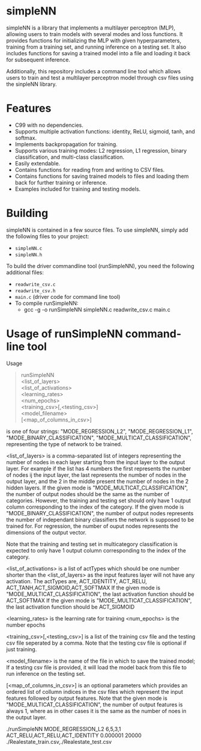 # simpleNN
simpleNN is a library that implements a multilayer perceptron (MLP), allowing users to train models with several modes and loss functions. It provides functions for initializing the MLP with given hyperparameters, training from a training set, and running inference on a testing set. It also includes functions for saving a trained model into a file and loading it back for subsequent inference.

Additionally, this repository includes a command line tool which allows users to train and test a multilayer perceptron model through csv files using the sinpleNN library.

# Features
- C99 with no dependencies.
- Supports multiple activation functions: identity, ReLU, sigmoid, tanh, and softmax.
- Implements backpropagation for training.
- Supports various training modes: L2 regression, L1 regression, binary classification, and multi-class classification.
- Easily extendable.
- Contains functions for reading from and writing to CSV files.
- Contains functions for saving trained models to files and loading them back for further training or inference.
- Examples included for training and testing models.

# Building

simpleNN is contained in a few source files. To use simpleNN, simply add the following files to your project:
- `simpleNN.c`
- `simpleNN.h`

To build the driver commandline tool (runSimpleNN), you need the following additional files:
- `readwrite_csv.c`
- `readwrite_csv.h`
- `main.c` (driver code for command line tool)
- To compile runSimpleNN:
  -   gcc -g -o  runSimpleNN simpleNN.c readwrite_csv.c main.c
  
# Usage of runSimpleNN command-line tool

Usage
>runSimpleNN
  ><modeType>\
  ><list_of_layers>\
  ><list_of_activations>\
  ><learning_rates>\
  ><num_epochs>\
  ><training_csv>[,<testing_csv>]\
  ><model_filename>\
  >[<map_of_columns_in_csv>]

<modeType> is one of four strings: "MODE_REGRESSION_L2", "MODE_REGRESSION_L1", "MODE_BINARY_CLASSIFICATION", "MODE_MULTICAT_CLASSIFICATION", representing the type of network to be trained.

<list_of_layers> is a comma-separated list of integers representing the number of nodes in each layer starting from the input layer to the output layer. For example if the list has 4 numbers the first represents the number of nodes ij the input layer, the last represents the number of nodes in the output layer, and the 2 in the middle present the number of nodes in the 2 hidden layers. If the given mode is "MODE_MULTICAT_CLASSIFICATION", the number of output nodes should be the same as the number of categories. However, the training and testing set should only have 1 output column corresponding to the index of the category.
If the given mode is "MODE_BINARY_CLASSIFICATION", the number of output nodes represents the number of independant binary classifiers the network is supposed to be trained for.
For regression, the number of ouput nodes represents the dimensions of the output vector.

Note that the training and testing set in multicategory classification is expected to only have 1 output column corresponding to the index of the category.

<list_of_activations> is a list of actTypes which should be one number shorter than the <list_of_layers> as the input features layer will not have any activation.
The actTypes are, ACT_IDENTITY, ACT_RELU, ACT_TANH,ACT_SIGMOID,ACT_SOFTMAX
If the given mode is "MODE_MULTICAT_CLASSIFICATION", the last activation function should be ACT_SOFTMAX
If the given mode is "MODE_MULTICAT_CLASSIFICATION", the last activation function should be ACT_SIGMOID

<learning_rates> is the learning rate for training
<num_epochs> is the number epochs

<training_csv>[,<testing_csv>] is a list of the training csv file and the testing csv file seperated by a comma. 
Note that the testing csv file is optional if just training.

<model_filename> is the name of the file in which to save the trained model; 
If a testing csv file is provided, it will load the model back from this file to run inference on the testing set.

[<map_of_columns_in_csv>] is an optional parameters which provides an ordered list of collumn indices in the csv files which represent the input features followed by output features.
Note that the given mode is "MODE_MULTICAT_CLASSIFICATION", the number of output features is always 1, where as in other cases it is the same as the number of noes in the output layer.


  ./runSimpleNN MODE_REGRESSION_L2 6,5,3,1 ACT_RELU,ACT_RELU,ACT_IDENTITY 0.000001 20000 ./Realestate_train.csv,./Realestate_test.csv






